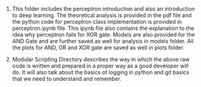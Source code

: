 1. This folder includes the perceptron introduction and also an introduction to deep learning. The theoretical analysis is provided in the pdf file and the python code for perceptron class implementation is provided in perceptron.ipynb file. This ipynb file also contains the explanation to the idea why perceptron fails for XOR gate. Models are also provided for the AND Gate and are further saved as well for analysis in models folder. All the plots for AND, OR and XOR gate are saved as well in plots folder. 

2. Modular Scripting Directory describes the way in which the above raw code is written and prepared in a proper way as a good developer will do. It will also talk about the basics of logging in python and git basics that we need to understand and remember. 
